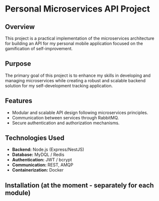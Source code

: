 # Personal Microservices API Project

## Overview
This project is a practical implementation of the microservices architecture for building an API for my personal mobile application focused on the gamification of self-improvement.

## Purpose
The primary goal of this project is to enhance my skills in developing and managing microservices while creating a robust and scalable backend solution for my self-development tracking application.

## Features
- Modular and scalable API design following microservices principles.
- Communication between services through RabbitMQ.
- Secure authentication and authorization mechanisms.

## Technologies Used
- **Backend:** Node.js (Express/NestJS)
- **Database:** MyDQL / Redis
- **Authentication:** JWT / bcrypt
- **Communication:** REST, AMQP
- **Containerization:** Docker

## Installation (at the moment - separately for each module)

